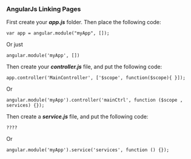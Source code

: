 ### AngularJs Linking Pages

First create your ***app.js*** folder. Then place the following code:

```
var app = angular.module("myApp", []);
```
Or just
```
angular.module('myApp', [])
```

Then create your ***controller.js*** file, and put the following code:

```
app.controller('MainController', ['$scope', function($scope){ }]);
```
Or
```
angular.module('myApp').controller('mainCtrl', function ($scope , services) {});
```
Then create a ***service.js*** file, and put the following code:

```
????
```
Or
```
angular.module('myApp').service('services', function () {});
```
